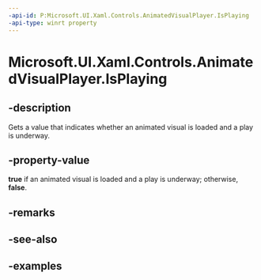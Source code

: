 ```yaml
---
-api-id: P:Microsoft.UI.Xaml.Controls.AnimatedVisualPlayer.IsPlaying
-api-type: winrt property
---
```


<!-- Property syntax.
public bool IsPlaying { get; }
-->

# Microsoft.UI.Xaml.Controls.AnimatedVisualPlayer.IsPlaying

## -description

Gets a value that indicates whether an animated visual is loaded and a play is underway.

## -property-value

**true** if an animated visual is loaded and a play is underway; otherwise, **false**.

## -remarks

## -see-also

## -examples

